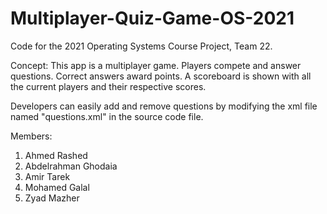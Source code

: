# Multiplayer-Quiz-Game-OS-2021
Code for the 2021 Operating Systems Course Project, Team 22.

Concept:
This app is a multiplayer game. Players compete and answer questions. Correct answers award points. A scoreboard is shown with all the current players and their respective scores.

Developers can easily add and remove questions by modifying the xml file named "questions.xml" in the source code file.

Members:
1. Ahmed Rashed
2. Abdelrahman Ghodaia
3. Amir Tarek
4. Mohamed Galal
5. Zyad Mazher
